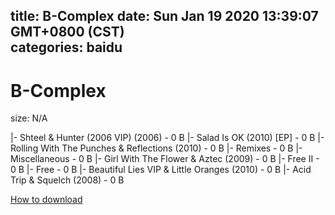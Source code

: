 
title: B-Complex
date: Sun Jan 19 2020 13:39:07 GMT+0800 (CST)    
categories: baidu
---

# B-Complex
size: N/A
 
 
|- Shteel & Hunter (2006 VIP) (2006) - 0 B
|- Salad Is OK (2010) [EP] - 0 B
|- Rolling With The Punches & Reflections (2010) - 0 B
|- Remixes - 0 B
|- Miscellaneous - 0 B
|- Girl With The Flower & Aztec (2009) - 0 B
|- Free II - 0 B
|- Free - 0 B
|- Beautiful Lies VIP & Little Oranges (2010) - 0 B
|- Acid Trip & Squelch (2008) - 0 B

[How to download](https://bpcam.bemobtrk.com/go/2ceec3aa-1ca2-46d6-b9ff-aaa5c184517c?jno=3733)